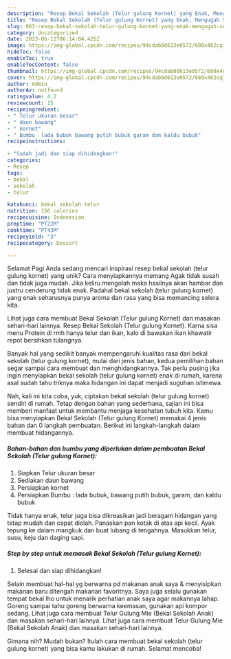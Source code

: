 ```yaml
---
description: "Resep Bekal Sekolah (Telur gulung Kornet) yang Enak, Mengugah Selera"
title: "Resep Bekal Sekolah (Telur gulung Kornet) yang Enak, Mengugah Selera"
slug: 963-resep-bekal-sekolah-telur-gulung-kornet-yang-enak-mengugah-selera
category: Uncategorized
date: 2023-06-12T06:14:04.425Z
image: https://img-global.cpcdn.com/recipes/94cdab0d613e0572/680x482cq70/bekal-sekolah-telur-gulung-kornet-foto-resep-utama.jpg
hideToc: false
enableToc: true
enableTocContent: false
thumbnail: https://img-global.cpcdn.com/recipes/94cdab0d613e0572/680x482cq70/bekal-sekolah-telur-gulung-kornet-foto-resep-utama.jpg
cover: https://img-global.cpcdn.com/recipes/94cdab0d613e0572/680x482cq70/bekal-sekolah-telur-gulung-kornet-foto-resep-utama.jpg
author: Admin
authorAv: notfound
ratingvalue: 4.2
reviewcount: 15
recipeingredient:
- " Telur ukuran besar"
- " daun bawang"
- " kornet"
- " Bumbu  lada bubuk bawang putih bubuk garam dan kaldu bubuk"
recipeinstructions:

- "Sudah jadi dan siap dihidangkan!"
categories:
- Resep
tags:
- bekal
- sekolah
- telur

katakunci: bekal sekolah telur 
nutrition: 156 calories
recipecuisine: Indonesian
preptime: "PT22M"
cooktime: "PT43M"
recipeyield: "3"
recipecategory: Dessert

---
```



Selamat Pagi Anda sedang mencari inspirasi resep bekal sekolah (telur gulung kornet) yang unik? Cara menyiapkannya memang Agak tidak susah dan tidak juga mudah. Jika keliru mengolah maka hasilnya akan hambar dan justru cenderung tidak enak. Padahal bekal sekolah (telur gulung kornet) yang enak seharusnya punya aroma dan rasa yang bisa memancing selera kita.


Lihat juga cara membuat Bekal Sekolah (Telur gulung Kornet) dan masakan sehari-hari lainnya. Resep Bekal Sekolah (Telur gulung Kornet). Karna sisa menu Protein di rmh hanya telur dan ikan, kalo di bawakan ikan khawatir repot bersihkan tulangnya.

Banyak hal yang sedikit banyak mempengaruhi kualitas rasa dari bekal sekolah (telur gulung kornet), mulai dari jenis bahan, kedua pemilihan bahan segar sampai cara membuat dan menghidangkannya. Tak perlu pusing jika ingin menyiapkan bekal sekolah (telur gulung kornet) enak di rumah, karena asal sudah tahu triknya maka hidangan ini dapat menjadi suguhan istimewa.


Nah, kali ini kita coba, yuk, ciptakan bekal sekolah (telur gulung kornet) sendiri di rumah. Tetap dengan bahan yang sederhana, sajian ini bisa memberi manfaat untuk membantu menjaga kesehatan tubuh kita. Kamu bisa menyiapkan Bekal Sekolah (Telur gulung Kornet) memakai 4 jenis bahan dan 0 langkah pembuatan. Berikut ini langkah-langkah dalam membuat hidangannya.

<!--inarticleads1-->

##### Bahan-bahan dan bumbu yang diperlukan dalam pembuatan Bekal Sekolah (Telur gulung Kornet):

1. Siapkan  Telur ukuran besar
1. Sediakan  daun bawang
1. Persiapkan  kornet
1. Persiapkan  Bumbu : lada bubuk, bawang putih bubuk, garam, dan kaldu bubuk


Tidak hanya enak, telur juga bisa dikreasikan jadi beragam hidangan yang tetap mudah dan cepat diolah. Panaskan pan kotak di atas api kecil. Ayak tepung ke dalam mangkuk dan buat lubang di tengahnya. Masukkan telur, susu, keju dan daging sapi. 

<!--inarticleads2-->

##### Step by step untuk memasak Bekal Sekolah (Telur gulung Kornet):


1. Selesai dan siap dihidangkan!

Selain membuat hal-hal yg berwarna pd makanan anak saya &amp; menyisipkan makanan baru ditengah makanan favoritnya. Saya juga selalu gunakan tempat bekal lho untuk menarik perhatian anak saya agar makannya lahap. Goreng sampai tahu goreng berwarna keemasan, gunakan api kompor sedang. Lihat juga cara membuat Telur Gulung Mie (Bekal Sekolah Anak) dan masakan sehari-hari lainnya. Lihat juga cara membuat Telur Gulung Mie (Bekal Sekolah Anak) dan masakan sehari-hari lainnya. 

Gimana nih? Mudah bukan? Itulah cara membuat bekal sekolah (telur gulung kornet) yang bisa kamu lakukan di rumah. Selamat mencoba!
